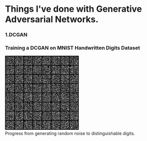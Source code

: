 <h1> Things I've done with Generative Adversarial Networks.</h1>

<h3>1.DCGAN</h3>
<h3>Training a DCGAN on MNIST Handwritten Digits Dataset</h3>

<img src="DCGAN/MNIST/dcgan_mnist.gif" alt="here"><br>Progress from generating random noise to distinguishable digits.</img>
